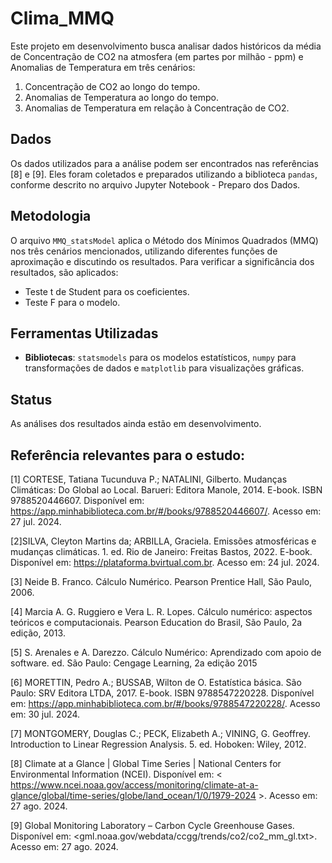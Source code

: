 # Clima_MMQ

Este projeto em desenvolvimento busca analisar dados históricos da média de Concentração de CO2 na atmosfera (em partes por milhão - ppm) e Anomalias de Temperatura em três cenários:
1. Concentração de CO2 ao longo do tempo.
2. Anomalias de Temperatura ao longo do tempo.
3. Anomalias de Temperatura em relação à Concentração de CO2.

## Dados

Os dados utilizados para a análise podem ser encontrados nas referências [8] e [9]. Eles foram coletados e preparados utilizando a biblioteca `pandas`, conforme descrito no arquivo Jupyter Notebook - Preparo dos Dados.

## Metodologia

O arquivo `MMQ_statsModel` aplica o Método dos Mínimos Quadrados (MMQ) nos três cenários mencionados, utilizando diferentes funções de aproximação e discutindo os resultados. Para verificar a significância dos resultados, são aplicados:
- Teste t de Student para os coeficientes.
- Teste F para o modelo.

## Ferramentas Utilizadas

- **Bibliotecas**: `statsmodels` para os modelos estatísticos, `numpy` para transformações de dados e `matplotlib` para visualizações gráficas.

## Status

As análises dos resultados ainda estão em desenvolvimento.

## Referência relevantes para o estudo:
[1] CORTESE, Tatiana Tucunduva P.; NATALINI, Gilberto. Mudanças Climáticas: Do Global ao Local. Barueri: Editora Manole, 2014. E-book. ISBN 9788520446607. Disponível em: https://app.minhabiblioteca.com.br/#/books/9788520446607/. Acesso em: 27 jul. 2024.

[2]SILVA, Cleyton Martins da; ARBILLA, Graciela. Emissões atmosféricas e mudanças climáticas. 1. ed. Rio de Janeiro: Freitas Bastos, 2022. E-book. Disponível em: https://plataforma.bvirtual.com.br. Acesso em: 24 jul. 2024.

[3] Neide B. Franco. Cálculo Numérico. Pearson Prentice Hall, São Paulo, 2006.

[4] Marcia A. G. Ruggiero e Vera L. R. Lopes. Cálculo numérico: aspectos teóricos e computacionais. Pearson Education do Brasil, São Paulo, 2a edição, 2013.

[5] S. Arenales e A. Darezzo. Cálculo Numérico: Aprendizado com apoio de software. ed. São Paulo: Cengage Learning, 2a edição 2015

[6] MORETTIN, Pedro A.; BUSSAB, Wilton de O. Estatística básica. São Paulo: SRV Editora LTDA, 2017. E-book. ISBN 9788547220228. Disponível em: https://app.minhabiblioteca.com.br/#/books/9788547220228/. Acesso em: 30 jul. 2024.

[7] MONTGOMERY, Douglas C.; PECK, Elizabeth A.; VINING, G. Geoffrey. Introduction to Linear Regression Analysis. 5. ed. Hoboken: Wiley, 2012.

[8] Climate at a Glance | Global Time Series | National Centers for Environmental Information (NCEI). Disponível em: < https://www.ncei.noaa.gov/access/monitoring/climate-at-a-glance/global/time-series/globe/land_ocean/1/0/1979-2024 >. Acesso em: 27 ago. 2024.

[9] Global Monitoring Laboratory – Carbon Cycle Greenhouse Gases. Disponível em: <gml.noaa.gov/webdata/ccgg/trends/co2/co2_mm_gl.txt>. Acesso em: 27 ago. 2024.



